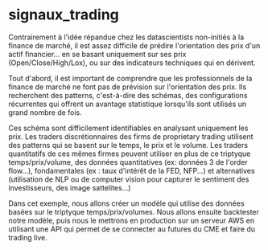 # signaux_trading
Contrairement à l'idée répandue chez les datascientists non-initiés à la finance de marché, il est assez difficile de prédire l'orientation des prix d'un actif financier... en se basant uniquement sur ses prix (Open/Close/High/Lox), ou sur des indicateurs techniques qui en dérivent.

Tout d'abord, il est important de comprendre que les professionnels de la finance de marché ne font pas de prévision sur l'orientation des prix. Ils recherchent des patterns, c'est-à-dire des schémas, des configurations récurrentes qui offrent un avantage statistique lorsqu'ils sont utilisés un grand nombre de fois.

Ces schéma sont difficilement identifiables en analysant uniquement les prix. Les traders discrétionnaires des firms de proprietary trading utilisent des patterns qui se basent sur le temps, le prix et le volume. Les traders quantitatifs de ces mêmes firmes peuvent utiliser en plus de ce triptyque temps/prix/volume, des données quantitatives (ex: données 3 de l'order flow...), fondamentales (ex : taux d'intérêt de la FED, NFP...) et alternatives (utilisation de NLP ou de computer vision pour capturer le sentiment des investisseurs, des image sattelites...)

Dans cet exemple, nous allons créer un modèle qui utilise des données basées sur le triptyque temps/prix/volumes. Nous allons ensuite backtester notre modèle, puis nous le mettrons en production sur un serveur AWS en utilisant une API qui permet de se connecter au futures du CME et faire du trading live.
